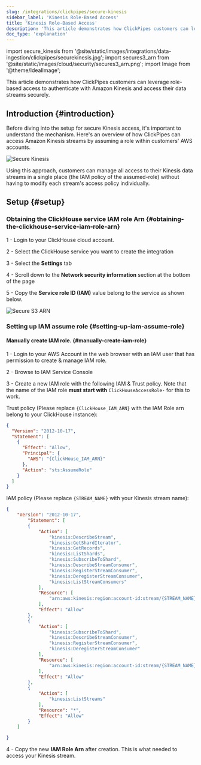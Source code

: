 ```yaml
---
slug: /integrations/clickpipes/secure-kinesis
sidebar_label: 'Kinesis Role-Based Access'
title: 'Kinesis Role-Based Access'
description: 'This article demonstrates how ClickPipes customers can leverage role-based access to authenticate with Amazon Kinesis and access their data streams securely.'
doc_type: 'explanation'
---
```


import secure_kinesis from '@site/static/images/integrations/data-ingestion/clickpipes/securekinesis.jpg';
import secures3_arn from '@site/static/images/cloud/security/secures3_arn.png';
import Image from '@theme/IdealImage';

This article demonstrates how ClickPipes customers can leverage role-based access to authenticate with Amazon Kinesis and access their data streams securely.

## Introduction {#introduction}

Before diving into the setup for secure Kinesis access, it's important to understand the mechanism. Here's an overview of how ClickPipes can access Amazon Kinesis streams by assuming a role within customers' AWS accounts.

<Image img={secure_kinesis} alt="Secure Kinesis" size="lg" border/>

Using this approach, customers can manage all access to their Kinesis data streams in a single place (the IAM policy of the assumed-role) without having to modify each stream's access policy individually.

## Setup {#setup}

### Obtaining the ClickHouse service IAM role Arn {#obtaining-the-clickhouse-service-iam-role-arn}

1 - Login to your ClickHouse cloud account.

2 - Select the ClickHouse service you want to create the integration

3 - Select the **Settings** tab

4 - Scroll down to the **Network security information** section at the bottom of the page

5 - Copy the **Service role ID (IAM)** value belong to the service as shown below.

<Image img={secures3_arn} alt="Secure S3 ARN" size="lg" border/>

### Setting up IAM assume role {#setting-up-iam-assume-role}

#### Manually create IAM role. {#manually-create-iam-role}

1 - Login to your AWS Account in the web browser with an IAM user that has permission to create & manage IAM role.

2 - Browse to IAM Service Console

3 - Create a new IAM role with the following IAM & Trust policy. Note that the name of the IAM role **must start with** `ClickHouseAccessRole-` for this to work.

Trust policy (Please replace `{ClickHouse_IAM_ARN}` with the IAM Role arn belong to your ClickHouse instance):

```json
{
  "Version": "2012-10-17",
  "Statement": [
    {
      "Effect": "Allow",
      "Principal": {
        "AWS": "{ClickHouse_IAM_ARN}"
      },
      "Action": "sts:AssumeRole"
    }
  ]
}
```

IAM policy (Please replace `{STREAM_NAME}` with your Kinesis stream name):

```json
{
    "Version": "2012-10-17",
        "Statement": [
        {
            "Action": [
                "kinesis:DescribeStream",
                "kinesis:GetShardIterator",
                "kinesis:GetRecords",
                "kinesis:ListShards",
                "kinesis:SubscribeToShard",
                "kinesis:DescribeStreamConsumer",
                "kinesis:RegisterStreamConsumer",
                "kinesis:DeregisterStreamConsumer",
                "kinesis:ListStreamConsumers"
            ],
            "Resource": [
                "arn:aws:kinesis:region:account-id:stream/{STREAM_NAME}"
            ],
            "Effect": "Allow"
        },
        {
            "Action": [
                "kinesis:SubscribeToShard",
                "kinesis:DescribeStreamConsumer",
                "kinesis:RegisterStreamConsumer",
                "kinesis:DeregisterStreamConsumer"
            ],
            "Resource": [
                "arn:aws:kinesis:region:account-id:stream/{STREAM_NAME}/*"
            ],
            "Effect": "Allow"
        },
        {
            "Action": [
                "kinesis:ListStreams"
            ],
            "Resource": "*",
            "Effect": "Allow"
        }
    ]

}
```

4 - Copy the new **IAM Role Arn** after creation. This is what needed to access your Kinesis stream.
